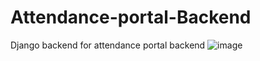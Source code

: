 # Attendance-portal-Backend
Django backend for attendance portal backend
![image](https://user-images.githubusercontent.com/102250501/222446174-615f1aaf-e695-444c-8fc1-eea0dfd5eb6e.png)
